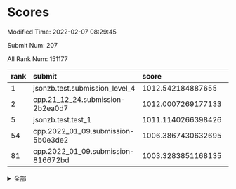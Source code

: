 # Scores

Modified Time: 2022-02-07 08:29:45

Submit Num: 207

All Rank Num: 151177

| rank |               submit               |       score        |       sigma        | pk_num |
| :--- | :--------------------------------- | :----------------- | :----------------- | :----- |
| 1    | jsonzb.test.submission_level_4     | 1012.542184887655  | 0.7920248467570348 | 2920   |
| 2    | cpp.21_12_24.submission-2b2ea0d7   | 1012.0007269177133 | 0.7855146034795961 | 2924   |
| 5    | jsonzb.test.test_1                 | 1011.1140266398426 | 0.7685803202943394 | 2924   |
| 54   | cpp.2022_01_09.submission-5b0e3de2 | 1006.3867430632695 | 0.7156109738506871 | 2926   |
| 81   | cpp.2022_01_09.submission-816672bd | 1003.3283851168135 | 0.6971944892879276 | 2922   |


<details>
<summary>全部</summary>

| rank |                 submit                 |       score        |       sigma        | pk_num |
| :--- | :------------------------------------- | :----------------- | :----------------- | :----- |
| 1    | jsonzb.test.submission_level_4         | 1012.542184887655  | 0.7920248467570348 | 2920   |
| 2    | cpp.21_12_24.submission-2b2ea0d7       | 1012.0007269177133 | 0.7855146034795961 | 2924   |
| 3    | gobigger.level_3.submission_level_3_33 | 1011.2319904218648 | 0.7671834932922571 | 2927   |
| 4    | gobigger.level_3.submission_level_3_37 | 1011.1247655054707 | 0.7532497159067469 | 2926   |
| 5    | jsonzb.test.test_1                     | 1011.1140266398426 | 0.7685803202943394 | 2924   |
| 6    | gobigger.level_3.submission_level_3_39 | 1010.957518196877  | 0.7664983712897939 | 2924   |
| 7    | gobigger.level_3.submission_level_3_21 | 1010.9146172382084 | 0.7706106715628228 | 2918   |
| 8    | gobigger.level_3.submission_level_3_5  | 1010.6797122968413 | 0.7874546110192209 | 2914   |
| 9    | gobigger.level_3.submission_level_3_7  | 1010.6706577870823 | 0.7795908899924532 | 2919   |
| 10   | gobigger.level_3.submission_level_3_6  | 1010.6037463628803 | 0.7701053792946766 | 2923   |
| 11   | gobigger.level_3.submission_level_3_25 | 1010.4679216584234 | 0.7618948613073249 | 2920   |
| 12   | gobigger.level_3.submission_level_3_32 | 1010.4508742332885 | 0.7819619357918571 | 2919   |
| 13   | gobigger.level_3.submission_level_3_30 | 1010.4265599910752 | 0.7649139627578465 | 2920   |
| 14   | gobigger.level_3.submission_level_3_14 | 1010.4034791686179 | 0.7749598696641359 | 2918   |
| 15   | gobigger.level_3.submission_level_3_9  | 1010.333785269706  | 0.7744286118263886 | 2924   |
| 16   | gobigger.level_3.submission_level_3_4  | 1010.3146409925357 | 0.7574829202541328 | 2920   |
| 17   | gobigger.level_3.submission_level_3_18 | 1010.1987904158893 | 0.7749413641149663 | 2924   |
| 18   | gobigger.level_3.submission_level_3_23 | 1010.1984642642245 | 0.7737400990212122 | 2925   |
| 19   | gobigger.level_3.submission_level_3_36 | 1010.1779286893371 | 0.7627574248378635 | 2922   |
| 20   | gobigger.level_3.submission_level_3_48 | 1009.9600851080495 | 0.7478722348689464 | 2919   |
| 21   | gobigger.level_3.submission_level_3_10 | 1009.9534656338626 | 0.757417706431452  | 2923   |
| 22   | gobigger.level_3.submission_level_3_42 | 1009.9463741785661 | 0.7741397195778575 | 2920   |
| 23   | gobigger.level_3.submission_level_3_17 | 1009.9358832590841 | 0.7650273106222857 | 2919   |
| 24   | gobigger.level_3.submission_level_3_24 | 1009.9143043500156 | 0.7710613420763587 | 2918   |
| 25   | gobigger.level_3.submission_level_3_8  | 1009.8374182335308 | 0.7492454636143492 | 2918   |
| 26   | gobigger.level_3.submission_level_3_19 | 1009.8103982305549 | 0.7684867085884137 | 2921   |
| 27   | gobigger.level_3.submission_level_3_29 | 1009.7655102425884 | 0.7567818779721017 | 2924   |
| 28   | gobigger.level_3.submission_level_3_12 | 1009.7118990945111 | 0.770622783777161  | 2923   |
| 29   | gobigger.level_3.submission_level_3_44 | 1009.651755487629  | 0.758869868754781  | 2927   |
| 30   | gobigger.level_3.submission_level_3_13 | 1009.6035644234893 | 0.7500720158568905 | 2920   |
| 31   | gobigger.level_3.submission_level_3_2  | 1009.6028188991676 | 0.7299036062495843 | 2923   |
| 32   | gobigger.level_3.submission_level_3_3  | 1009.6004537817402 | 0.7594871673570347 | 2925   |
| 33   | gobigger.level_3.submission_level_3_49 | 1009.5960877763746 | 0.7460031025878099 | 2922   |
| 34   | gobigger.level_3.submission_level_3_27 | 1009.4895810680188 | 0.7303168351308866 | 2921   |
| 35   | gobigger.level_3.submission_level_3_22 | 1009.4135504548444 | 0.7528920653107051 | 2921   |
| 36   | gobigger.level_3.submission_level_3_16 | 1009.3855914648934 | 0.7698784942169102 | 2923   |
| 37   | gobigger.level_3.submission_level_3_45 | 1009.3706246867443 | 0.744085385194398  | 2917   |
| 38   | gobigger.level_3.submission_level_3_1  | 1009.3678267640447 | 0.7270667436461064 | 2917   |
| 39   | gobigger.level_3.submission_level_3_11 | 1009.3636379264891 | 0.739844815060146  | 2920   |
| 40   | gobigger.level_3.submission_level_3_41 | 1009.3597789309309 | 0.7371663351400273 | 2921   |
| 41   | gobigger.level_3.submission_level_3_35 | 1009.3492010863758 | 0.7530296460137463 | 2923   |
| 42   | gobigger.level_3.submission_level_3_43 | 1009.1524929601245 | 0.7346260438774044 | 2923   |
| 43   | gobigger.level_3.submission_level_3_38 | 1009.116754057206  | 0.7768694074844048 | 2921   |
| 44   | gobigger.level_3.submission_level_3_15 | 1009.0558908546333 | 0.7406018226829892 | 2920   |
| 45   | gobigger.level_3.submission_level_3_31 | 1008.9467275853715 | 0.7413335775605802 | 2925   |
| 46   | gobigger.level_3.submission_level_3_40 | 1008.9153588442152 | 0.7441020568207122 | 2920   |
| 47   | gobigger.level_3.submission_level_3_0  | 1008.909139874314  | 0.7410015053331411 | 2926   |
| 48   | gobigger.level_3.submission_level_3_46 | 1008.8566383222585 | 0.7468829241811662 | 2921   |
| 49   | gobigger.level_3.submission_level_3_26 | 1008.8244754930189 | 0.7298928163105558 | 2923   |
| 50   | gobigger.level_3.submission_level_3_20 | 1008.6822742325402 | 0.7359209400041333 | 2917   |
| 51   | gobigger.level_3.submission_level_3_47 | 1008.3828623734097 | 0.7701317562075343 | 2924   |
| 52   | gobigger.level_3.submission_level_3_34 | 1007.9974554561385 | 0.7281607029442912 | 2925   |
| 53   | gobigger.level_3.submission_level_3_28 | 1007.745977390748  | 0.7554391329116299 | 2919   |
| 54   | cpp.2022_01_09.submission-5b0e3de2     | 1006.3867430632695 | 0.7156109738506871 | 2926   |
| 55   | gobigger.level_1.submission_level_1_42 | 1005.7341184650827 | 0.7191794493787407 | 2919   |
| 56   | gobigger.level_1.submission_level_1_20 | 1004.96744873638   | 0.7168059468160635 | 2919   |
| 57   | gobigger.level_1.submission_level_1_11 | 1004.6109212223489 | 0.70610703617656   | 2919   |
| 58   | gobigger.level_1.submission_level_1_14 | 1004.5744393505622 | 0.7347765292022347 | 2922   |
| 59   | gobigger.level_1.submission_level_1_23 | 1004.4149413064379 | 0.7139145907356502 | 2924   |
| 60   | gobigger.level_1.submission_level_1_39 | 1004.3459689827599 | 0.7148656576063451 | 2920   |
| 61   | gobigger.level_1.submission_level_1_48 | 1004.2914377690053 | 0.7090948383436755 | 2917   |
| 62   | gobigger.level_1.submission_level_1_19 | 1004.2671313064906 | 0.7258442780125214 | 2919   |
| 63   | gobigger.level_1.submission_level_1_34 | 1004.2512079416925 | 0.7241454630299131 | 2914   |
| 64   | gobigger.level_1.submission_level_1_24 | 1004.1994011479384 | 0.7256551606338372 | 2923   |
| 65   | gobigger.level_1.submission_level_1_15 | 1004.0945373056314 | 0.71679229085048   | 2925   |
| 66   | gobigger.level_1.submission_level_1_47 | 1004.0920464048168 | 0.7173843313724599 | 2917   |
| 67   | gobigger.level_1.submission_level_1_33 | 1003.998482398227  | 0.7127090995395022 | 2922   |
| 68   | gobigger.level_1.submission_level_1_17 | 1003.9196383198189 | 0.7208664295469357 | 2926   |
| 69   | gobigger.level_1.submission_level_1_27 | 1003.9041128939275 | 0.7103595951613964 | 2924   |
| 70   | gobigger.level_1.submission_level_1_44 | 1003.8625357389895 | 0.7121543459182663 | 2920   |
| 71   | gobigger.level_1.submission_level_1_38 | 1003.7087613563092 | 0.7077023746529991 | 2917   |
| 72   | gobigger.level_1.submission_level_1_7  | 1003.6892322048168 | 0.7233931372621125 | 2921   |
| 73   | gobigger.level_1.submission_level_1_8  | 1003.6690965142243 | 0.7190573135732736 | 2922   |
| 74   | gobigger.level_1.submission_level_1_13 | 1003.618974376503  | 0.7144944655910518 | 2922   |
| 75   | gobigger.level_1.submission_level_1_21 | 1003.4466239572815 | 0.7207117142791427 | 2921   |
| 76   | gobigger.level_1.submission_level_1_2  | 1003.4301446087337 | 0.7228375594859608 | 2919   |
| 77   | gobigger.level_1.submission_level_1_31 | 1003.4188280816403 | 0.7135124731786111 | 2919   |
| 78   | gobigger.level_1.submission_level_1_37 | 1003.3546891652094 | 0.7210895622419732 | 2916   |
| 79   | gobigger.level_1.submission_level_1_10 | 1003.3512176745372 | 0.7109999929422205 | 2921   |
| 80   | gobigger.level_1.submission_level_1_49 | 1003.3479213352227 | 0.7147218975563246 | 2918   |
| 81   | cpp.2022_01_09.submission-816672bd     | 1003.3283851168135 | 0.6971944892879276 | 2922   |
| 82   | gobigger.level_1.submission_level_1_16 | 1003.2743626505661 | 0.7209926812258597 | 2926   |
| 83   | gobigger.level_1.submission_level_1_30 | 1003.2445812374264 | 0.710379854684651  | 2925   |
| 84   | gobigger.level_1.submission_level_1_46 | 1003.1584758382644 | 0.7211608921799254 | 2923   |
| 85   | gobigger.level_1.submission_level_1_12 | 1003.1385630672685 | 0.7120399354175077 | 2923   |
| 86   | gobigger.level_1.submission_level_1_1  | 1003.1100329955302 | 0.7290153595981091 | 2924   |
| 87   | gobigger.level_1.submission_level_1_35 | 1003.0969101417631 | 0.7066146212608729 | 2921   |
| 88   | gobigger.level_1.submission_level_1_0  | 1003.0894767764812 | 0.7200429612391059 | 2927   |
| 89   | gobigger.level_1.submission_level_1_29 | 1003.075922269265  | 0.7141490596270751 | 2926   |
| 90   | gobigger.level_1.submission_level_1_18 | 1003.0357005156224 | 0.7089079807272206 | 2922   |
| 91   | gobigger.level_1.submission_level_1_28 | 1003.0153012231123 | 0.70585733525111   | 2923   |
| 92   | gobigger.level_1.submission_level_1_3  | 1003.006371744073  | 0.7082307514214222 | 2926   |
| 93   | gobigger.level_1.submission_level_1_43 | 1002.9688390400833 | 0.7088544173451435 | 2920   |
| 94   | gobigger.level_1.submission_level_1_40 | 1002.9246620786574 | 0.7007521872385728 | 2918   |
| 95   | gobigger.level_1.submission_level_1_9  | 1002.8932227560117 | 0.7164119315888786 | 2925   |
| 96   | gobigger.level_1.submission_level_1_22 | 1002.8858060753096 | 0.7129082008521783 | 2920   |
| 97   | gobigger.level_1.submission_level_1_36 | 1002.8856315162892 | 0.7047204242466458 | 2918   |
| 98   | gobigger.level_1.submission_level_1_32 | 1002.8237277670623 | 0.7189682995851154 | 2919   |
| 99   | gobigger.level_1.submission_level_1_45 | 1002.8022491199522 | 0.7159033602100529 | 2924   |
| 100  | gobigger.level_1.submission_level_1_26 | 1002.793895196187  | 0.717643389011307  | 2917   |
| 101  | gobigger.level_1.submission_level_1_41 | 1002.5161741679542 | 0.7013423680892682 | 2922   |
| 102  | gobigger.level_1.submission_level_1_6  | 1002.3405942250713 | 0.7186938471847697 | 2924   |
| 103  | gobigger.level_1.submission_level_1_25 | 1002.3080398950088 | 0.7127999632489875 | 2918   |
| 104  | gobigger.level_1.submission_level_1_4  | 1002.0088267730114 | 0.7121598803145591 | 2924   |
| 105  | gobigger.level_1.submission_level_1_5  | 1000.8283305408895 | 0.7120965944129017 | 2917   |
| 106  | gobigger.random.submission_random_38   | 997.4244365612267  | 0.722237917507376  | 2922   |
| 107  | gobigger.random.submission_random_41   | 997.1999140622505  | 0.7164108145673396 | 2921   |
| 108  | gobigger.random.submission_random_25   | 997.0550986887071  | 0.6992526596298609 | 2918   |
| 109  | gobigger.random.submission_random_42   | 997.0316762258426  | 0.7153208918433782 | 2923   |
| 110  | gobigger.random.submission_random_46   | 996.9845960238551  | 0.7010298292450101 | 2920   |
| 111  | gobigger.random.submission_random_36   | 996.9036192845809  | 0.7145020242741849 | 2924   |
| 112  | gobigger.random.submission_random_44   | 996.7863544176348  | 0.7046278221033027 | 2918   |
| 113  | gobigger.random.submission_random_16   | 996.6827298485056  | 0.7183926070493546 | 2922   |
| 114  | gobigger.random.submission_random_32   | 996.6800823129305  | 0.7201969277185415 | 2918   |
| 115  | gobigger.random.submission_random_1    | 996.350224759474   | 0.7034251015534801 | 2918   |
| 116  | gobigger.random.submission_random_33   | 996.3351039156175  | 0.7121575059485092 | 2916   |
| 117  | gobigger.random.submission_random_23   | 996.3274861468038  | 0.698994748193907  | 2924   |
| 118  | gobigger.random.submission_random_9    | 996.284935113685   | 0.7138970321310664 | 2922   |
| 119  | gobigger.random.submission_random_49   | 996.2534212511947  | 0.7093671445650365 | 2925   |
| 120  | gobigger.random.submission_random_45   | 996.2192350506962  | 0.7101991937441428 | 2923   |
| 121  | gobigger.random.submission_random_22   | 996.1828793556301  | 0.7140053603157845 | 2924   |
| 122  | gobigger.random.submission_random_29   | 996.147485008938   | 0.7089054348881704 | 2923   |
| 123  | gobigger.random.submission_random_27   | 996.1006257970873  | 0.7139946294760725 | 2926   |
| 124  | gobigger.random.submission_random_28   | 996.0860285346909  | 0.7058613174396288 | 2922   |
| 125  | gobigger.random.submission_random_17   | 996.0811652217152  | 0.7126904440158209 | 2920   |
| 126  | gobigger.random.submission_random_6    | 996.0685966336416  | 0.7124955179256371 | 2923   |
| 127  | gobigger.random.submission_random_24   | 996.0676127709096  | 0.7148606770578761 | 2919   |
| 128  | gobigger.random.submission_random_11   | 996.0517096764338  | 0.7355804645628349 | 2922   |
| 129  | gobigger.random.submission_random_5    | 996.0410993204524  | 0.7211405968502984 | 2924   |
| 130  | gobigger.random.submission_random_34   | 995.9827913589808  | 0.7098454178869694 | 2926   |
| 131  | gobigger.random.submission_random_30   | 995.9807326526612  | 0.7242103955149242 | 2925   |
| 132  | gobigger.random.submission_random_13   | 995.9801000864893  | 0.707335545298663  | 2919   |
| 133  | gobigger.random.submission_random_14   | 995.9469714847631  | 0.7180705744316347 | 2922   |
| 134  | gobigger.random.submission_random_35   | 995.9060626382154  | 0.7119311658920453 | 2920   |
| 135  | gobigger.random.submission_random_47   | 995.859202016282   | 0.7038676809025546 | 2921   |
| 136  | gobigger.random.submission_random_4    | 995.8290197957022  | 0.7132919227973044 | 2918   |
| 137  | gobigger.random.submission_random_8    | 995.8198221793672  | 0.7089852690114086 | 2920   |
| 138  | gobigger.random.submission_random_40   | 995.7682167846316  | 0.7157521641868019 | 2919   |
| 139  | gobigger.random.submission_random_15   | 995.7037265269603  | 0.6966365667572136 | 2928   |
| 140  | gobigger.random.submission_random_21   | 995.6551746361554  | 0.7011619803655436 | 2920   |
| 141  | gobigger.random.submission_random_31   | 995.624367659214   | 0.7049992449841116 | 2926   |
| 142  | gobigger.random.submission_random_12   | 995.5971533886952  | 0.732100803511377  | 2917   |
| 143  | gobigger.random.submission_random_19   | 995.5882059088794  | 0.7002812367426651 | 2921   |
| 144  | gobigger.random.submission_random_18   | 995.5526421951241  | 0.726344397577359  | 2920   |
| 145  | gobigger.random.submission_random_20   | 995.4405882184992  | 0.7121225156630385 | 2921   |
| 146  | gobigger.random.submission_random_37   | 995.4310782850339  | 0.7028342450790083 | 2921   |
| 147  | gobigger.random.submission_random_26   | 995.356006791692   | 0.7062576364815389 | 2916   |
| 148  | gobigger.random.submission_random_48   | 995.2765162367941  | 0.7171832377267877 | 2926   |
| 149  | gobigger.random.submission_random_0    | 995.2318169418364  | 0.7156519574032982 | 2922   |
| 150  | gobigger.random.submission_random_43   | 995.2028583952253  | 0.7112498208180119 | 2923   |
| 151  | gobigger.random.submission_random_3    | 995.1608645238585  | 0.7065803892182281 | 2917   |
| 152  | gobigger.random.submission_random_39   | 995.0438949035088  | 0.7140564395216458 | 2915   |
| 153  | gobigger.random.submission_random_7    | 994.9937547968636  | 0.7175473594068397 | 2924   |
| 154  | gobigger.level_2.submission_level_2_1  | 994.9586900406231  | 0.7298979023714367 | 2920   |
| 155  | gobigger.random.submission_random_2    | 994.7386503222741  | 0.7128073065627807 | 2924   |
| 156  | gobigger.random.submission_random_10   | 994.4891853764298  | 0.7144233499416456 | 2920   |
| 157  | gobigger.level_2.submission_level_2_41 | 994.2805356592053  | 0.726457495963512  | 2916   |
| 158  | gobigger.level_2.submission_level_2_21 | 993.8354121614327  | 0.7395307022177341 | 2922   |
| 159  | gobigger.level_2.submission_level_2_25 | 993.3161614059079  | 0.7198612462862869 | 2916   |
| 160  | gobigger.level_2.submission_level_2_49 | 993.3106273281797  | 0.7602019379237678 | 2922   |
| 161  | gobigger.level_2.submission_level_2_42 | 993.2310608992028  | 0.7357713421356021 | 2922   |
| 162  | gobigger.level_2.submission_level_2_4  | 993.1366482980428  | 0.7380549586403429 | 2927   |
| 163  | gobigger.level_2.submission_level_2_24 | 993.0869726501362  | 0.7340072862309975 | 2920   |
| 164  | gobigger.level_2.submission_level_2_11 | 992.9641035636731  | 0.7364846307372686 | 2913   |
| 165  | gobigger.level_2.submission_level_2_0  | 992.8389468127957  | 0.7374143119288807 | 2921   |
| 166  | gobigger.level_2.submission_level_2_18 | 992.7283092665747  | 0.7390487643594663 | 2921   |
| 167  | gobigger.level_2.submission_level_2_16 | 992.6989381965701  | 0.7422498606864533 | 2921   |
| 168  | gobigger.level_2.submission_level_2_37 | 992.6379344540612  | 0.7352686306966159 | 2921   |
| 169  | gobigger.level_2.submission_level_2_48 | 992.6162471960811  | 0.7318942760600479 | 2924   |
| 170  | gobigger.level_2.submission_level_2_47 | 992.4756489561083  | 0.743328696895078  | 2918   |
| 171  | gobigger.level_2.submission_level_2_9  | 992.4563624451672  | 0.7307218244168104 | 2919   |
| 172  | gobigger.level_2.submission_level_2_45 | 992.3786809723455  | 0.7600193376919663 | 2927   |
| 173  | gobigger.level_2.submission_level_2_38 | 992.3485484276711  | 0.7271945773597723 | 2924   |
| 174  | gobigger.level_2.submission_level_2_28 | 992.336779867861   | 0.7369298335919072 | 2918   |
| 175  | gobigger.level_2.submission_level_2_6  | 992.3180182313926  | 0.7495024192206182 | 2922   |
| 176  | gobigger.level_2.submission_level_2_31 | 992.3152440263466  | 0.7314731038585952 | 2922   |
| 177  | gobigger.level_2.submission_level_2_44 | 992.2673779278808  | 0.7406123314503148 | 2917   |
| 178  | gobigger.level_2.submission_level_2_19 | 992.2335684303799  | 0.7577883431554454 | 2924   |
| 179  | gobigger.level_2.submission_level_2_5  | 992.1807388986335  | 0.7579737609438376 | 2920   |
| 180  | gobigger.level_2.submission_level_2_14 | 992.1743344595455  | 0.7495569640541737 | 2919   |
| 181  | gobigger.level_2.submission_level_2_33 | 992.1386746693287  | 0.7543815101021835 | 2925   |
| 182  | gobigger.level_2.submission_level_2_23 | 992.0582689948936  | 0.7490136114991345 | 2925   |
| 183  | gobigger.level_2.submission_level_2_43 | 992.0499044605513  | 0.7426894835184896 | 2920   |
| 184  | gobigger.level_2.submission_level_2_39 | 992.0070478241968  | 0.7469202722586414 | 2918   |
| 185  | gobigger.level_2.submission_level_2_10 | 991.9616119533584  | 0.7656696864660089 | 2918   |
| 186  | gobigger.level_2.submission_level_2_29 | 991.8837727939559  | 0.7414450214952792 | 2917   |
| 187  | gobigger.level_2.submission_level_2_40 | 991.7834602590679  | 0.737211564219331  | 2922   |
| 188  | gobigger.level_2.submission_level_2_26 | 991.7354456513716  | 0.7483745791180063 | 2917   |
| 189  | gobigger.level_2.submission_level_2_36 | 991.681900615246   | 0.752131369534457  | 2919   |
| 190  | gobigger.level_2.submission_level_2_3  | 991.5076286559979  | 0.7548189707647487 | 2923   |
| 191  | gobigger.level_2.submission_level_2_34 | 991.4045729947719  | 0.7585262210648327 | 2926   |
| 192  | gobigger.level_2.submission_level_2_46 | 991.403721518911   | 0.7498047059574452 | 2916   |
| 193  | gobigger.level_2.submission_level_2_15 | 991.1953936533162  | 0.7429737559705295 | 2922   |
| 194  | gobigger.level_2.submission_level_2_27 | 991.1844326913979  | 0.7382230844918439 | 2922   |
| 195  | gobigger.level_2.submission_level_2_2  | 991.1576428529861  | 0.7464960965111944 | 2925   |
| 196  | gobigger.level_2.submission_level_2_35 | 991.1095055705418  | 0.7463191801519263 | 2925   |
| 197  | gobigger.level_2.submission_level_2_12 | 991.0888661249817  | 0.7672501243624078 | 2927   |
| 198  | gobigger.level_2.submission_level_2_7  | 991.0779661311926  | 0.7685399446661786 | 2919   |
| 199  | gobigger.level_2.submission_level_2_17 | 991.0721421219693  | 0.7644297540466738 | 2920   |
| 200  | gobigger.level_2.submission_level_2_30 | 991.0552865563673  | 0.7641704706498988 | 2918   |
| 201  | gobigger.level_2.submission_level_2_13 | 991.0221571350368  | 0.7541464356297666 | 2919   |
| 202  | gobigger.level_2.submission_level_2_32 | 990.7299209400408  | 0.7723697909079125 | 2919   |
| 203  | gobigger.level_2.submission_level_2_22 | 990.0475865599542  | 0.7609038745171877 | 2928   |
| 204  | gobigger.level_2.submission_level_2_20 | 989.8753036692164  | 0.7762904510660059 | 2928   |
| 205  | gobigger.level_2.submission_level_2_8  | 989.5949112254968  | 0.765074139723015  | 2920   |
| 206  | gobigger.none.submission_none_0        | 977.2486721945367  | 1.4433060361908894 | 2923   |
| 207  | gobigger.none.submission_none_1        | 974.1488489919485  | 1.7156450262445728 | 2920   |

</details>